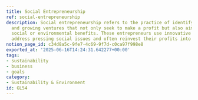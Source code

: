```yaml
---
title: Social Entrepreneurship
ref: social-entrepreneurship
description: Social entrepreneurship refers to the practice of identifying, starting,
  and growing ventures that not only seek to make a profit but also aim to create
  social or environmental benefits. These entrepreneurs use innovative solutions to
  address pressing social issues and often reinvest their profits into their missions.
notion_page_id: c34d8a5c-9fe7-4c69-9f7d-c0ca97f998e8
exported_at: '2025-06-16T14:24:31.642277+00:00'
tags:
- sustainability
- business
- goals
category:
- Sustainability & Environment
id: GL54
---
```


